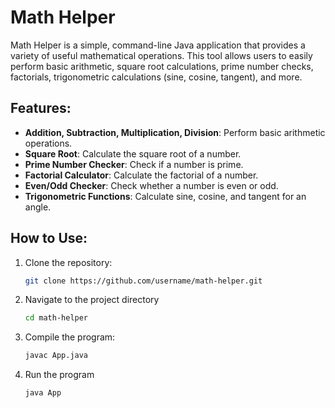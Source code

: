 # Math Helper

Math Helper is a simple, command-line Java application that provides a variety of useful mathematical operations. This tool allows users to easily perform basic arithmetic, square root calculations, prime number checks, factorials, trigonometric calculations (sine, cosine, tangent), and more.

## Features:
- **Addition, Subtraction, Multiplication, Division**: Perform basic arithmetic operations.
- **Square Root**: Calculate the square root of a number.
- **Prime Number Checker**: Check if a number is prime.
- **Factorial Calculator**: Calculate the factorial of a number.
- **Even/Odd Checker**: Check whether a number is even or odd.
- **Trigonometric Functions**: Calculate sine, cosine, and tangent for an angle.

## How to Use:
1. Clone the repository:
   ```bash
   git clone https://github.com/username/math-helper.git
2. Navigate to the project directory
    ```bash
   cd math-helper
4. Compile the program:
   ```bash
   javac App.java
5. Run the program
    ```bash
   java App
   
